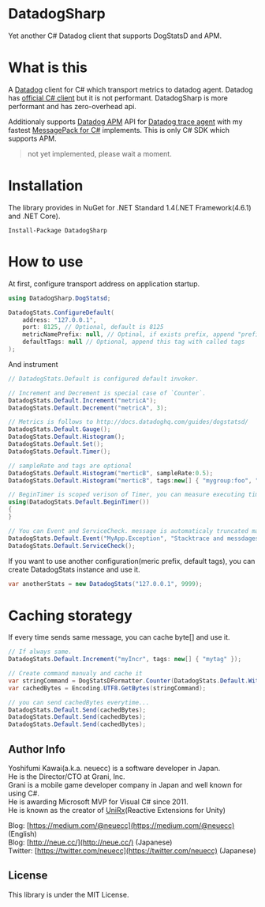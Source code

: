 # DatadogSharp
Yet another C# Datadog client that supports DogStatsD and APM.

# What is this

A [Datadog](https://www.datadoghq.com/) client for C# which transport metrics to datadog agent. Datadog has [official C# client](https://github.com/DataDog/dogstatsd-csharp-client) but it is not performant. DatadogSharp is more performant and has zero-overhead api.

Additionaly supports [Datadog APM](https://www.datadoghq.com/apm/) API for [Datadog trace agent](https://github.com/DataDog/datadog-trace-agent) with my fastest [MessagePack for C#](https://github.com/neuecc/MessagePack-CSharp) implements. This is only C# SDK which supports APM.

> not yet implemented, please wait a moment.

# Installation

The library provides in NuGet for .NET Standard 1.4(.NET Framework(4.6.1) and .NET Core).

```
Install-Package DatadogSharp
```

# How to use

At first, configure transport address on application startup.

```csharp
using DatadogSharp.DogStatsd;

DatadogStats.ConfigureDefault(
    address: "127.0.0.1",
    port: 8125, // Optional, default is 8125
    metricNamePrefix: null, // Optinal, if exists prefix, append "prefix." on every metrics call
    defaultTags: null // Optional, append this tag with called tags
);
```

And instrument 

```csharp
// DatadogStats.Default is configured default invoker.

// Increment and Decrement is special case of `Counter`.
DatadogStats.Default.Increment("metricA");
DatadogStats.Default.Decrement("metricA", 3);

// Metrics is follows to http://docs.datadoghq.com/guides/dogstatsd/
DatadogStats.Default.Gauge();
DatadogStats.Default.Histogram();
DatadogStats.Default.Set();
DatadogStats.Default.Timer();

// sampleRate and tags are optional
DatadogStats.Default.Histogram("merticB", sampleRate:0.5);
DatadogStats.Default.Histogram("merticB", tags:new[] { "mygroup:foo", "foobar" });

// BeginTimer is scoped verison of Timer, you can measure executing time easily
using(DatadogStats.Default.BeginTimer())
{
}

// You can Event and ServiceCheck. message is automaticaly truncated max 4096.
DatadogStats.Default.Event("MyApp.Exception", "Stacktrace and messdages",  alertType:AlertType.Error);
DatadogStats.Default.ServiceCheck();
```

If you want to use another configuration(meric prefix, default tags), you can create DatadogStats instance and use it.

```csharp
var anotherStats = new DatadogStats("127.0.0.1", 9999);
```

# Caching storategy

If every time sends same message, you can cache byte[] and use it.

```csharp
// If always same.
DatadogStats.Default.Increment("myIncr", tags: new[] { "mytag" });

// Create command manualy and cache it
var stringCommand = DogStatsDFormatter.Counter(DatadogStats.Default.WithPrefix("myIncr"), 1, 1.0, DatadogStats.Default.WithDefaultTag(new[] { "mytag" }));
var cachedBytes = Encoding.UTF8.GetBytes(stringCommand);

// you can send cachedBytes everytime...
DatadogStats.Default.Send(cachedBytes);
DatadogStats.Default.Send(cachedBytes);
DatadogStats.Default.Send(cachedBytes);
```

Author Info
---
Yoshifumi Kawai(a.k.a. neuecc) is a software developer in Japan.  
He is the Director/CTO at Grani, Inc.  
Grani is a mobile game developer company in Japan and well known for using C#.  
He is awarding Microsoft MVP for Visual C# since 2011.  
He is known as the creator of [UniRx](http://github.com/neuecc/UniRx/)(Reactive Extensions for Unity)  

Blog: [https://medium.com/@neuecc](https://medium.com/@neuecc) (English)  
Blog: [http://neue.cc/](http://neue.cc/) (Japanese)  
Twitter: [https://twitter.com/neuecc](https://twitter.com/neuecc) (Japanese)   

License
---
This library is under the MIT License.
